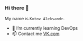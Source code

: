 ### Hi there 👋

My name is `Kotov Aleksandr`.

- 🌱 I’m currently learning DevOps
- 📫 Contact me <a href="http://vk.com/superhero86" target="_blank">VK.com</a>

<!--
**superhero86rus/superhero86rus** is a ✨ _special_ ✨ repository because its `README.md` (this file) appears on your GitHub profile.

Here are some ideas to get you started:

- 🔭 I’m currently working on ...
- 🌱 I’m currently learning ...
- 👯 I’m looking to collaborate on ...
- 🤔 I’m looking for help with ...
- 💬 Ask me about ...
- 📫 How to reach me: ...
- 😄 Pronouns: ...
- ⚡ Fun fact: ...
-->
